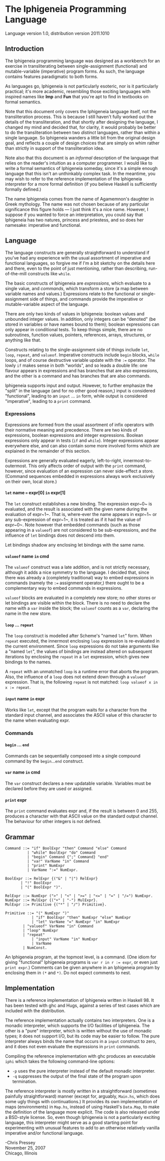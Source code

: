 The Iphigeneia Programming Language
===================================

Language version 1.0, distribution version 2011.1010

Introduction
------------

The Iphigeneia programming language was designed as a workbench for an
exercise in transliterating between single-assignment (functional) and
mutable-variable (imperative) program forms. As such, the language
contains features paradigmatic to both forms.

As languages go, Iphigeneia is not particularly esoteric, nor is it
particularly practical; it's more academic, resembling those exciting
languages with inspired names like **Imp** and **Fun** that you're apt
to find in textbooks on formal semantics.

Note that this document only covers the Iphigeneia language itself, not
the transliteration process. This is because I still haven't fully
worked out the details of the transliteration, and that shortly after
designing the language, I changed my mind and decided that, for clarity,
it would probably be better to do the transliteration between two
*distinct* languages, rather than within a single language. So
Iphigeneia wanders a little bit from the original design goal, and
reflects a couple of design choices that are simply on whim rather than
strictly in support of the transliteration idea.

Note also that this document is an *informal* description of the
language that relies on the reader's intuition as a computer programmer.
I would like to write a formal semantics of Iphigeneia someday, since
it's a simple enough language that this isn't an unthinkably complex
task. In the meantime, you may wish to refer to the reference
implementation of the Iphigeneia interpreter for a more formal
definition (if you believe Haskell is sufficiently formally defined.)

The name Iphigeneia comes from the name of Agamemnon's daughter in Greek
mythology. The name was not chosen because of any particular
significance this figure holds — I just think it's a nice name. However,
I suppose if you wanted to force an interpretation, you could say that
Iphigeneia has two natures, princess and priestess, and so does her
namesake: imperative and functional.

Language
--------

The language constructs are generally straightforward to understand if
you've had any experience with the usual assortment of imperative and
functional languages, so forgive me if I'm a bit sketchy on the details
here and there, even to the point of just mentioning, rather than
describing, run-of-the-mill constructs like `while`.

The basic constructs of Iphigeneia are *expressions*, which evaluate to
a single value, and *commands*, which transform a store (a map between
variable names and values.) Expressions relate to the functional or
single-assignment side of things, and commands provide the imperative or
mutable-variable aspect of the language.

There are only two kinds of values in Iphigeneia: boolean values and
unbounded integer values. In addition, only integers can be "denoted"
(be stored in variables or have names bound to them); boolean
expressions can only appear in conditional tests. To keep things simple,
there are no subroutines, function values, pointers, references, arrays,
structures, or anything like that.

Constructs relating to the single-assignment side of things include
`let`, `loop`, `repeat`, and `valueof`. Imperative constructs include
`begin` blocks, `while` loops, and of course destructive variable update
with the `:=` operator. The lowly `if` makes sense in both "worlds", and
so leads a double life: one flavour appears in expressions and has
branches that are also expressions, and the other is a command and has
branches that are also commands.

Iphigeneia supports input and output. However, to further emphasize the
"split" in the language (and for no other good reason,) input is
considered "functional", leading to an `input` ... `in` form, while
output is considered "imperative", leading to a `print` command.

### Expressions

Expressions are formed from the usual assortment of infix operators with
their normative meaning and precedence. There are two kinds of
expressions, boolean expressions and integer expressions. Boolean
expressions only appear in tests (`if` and `while`). Integer expressions
appear everywhere else, and can also contain some more involved forms
which are explained in the remainder of this section.

Expressions are generally evaluated eagerly, left-to-right,
innermost-to-outermost. This only affects order of output with the
`print` command, however, since evaluation of an expression can never
side-effect a store. (Command sequences embedded in expressions always
work exclusively on their own, local store.)

#### `let` name `=` expr[0] `in` expr[1]

The `let` construct establishes a new binding. The expression expr~0~ is
evaluated, and the result is associated with the given name during the
evaluation of expr~1~. That is, where-ever the name appears in expr~1~
or any sub-expression of expr~1~, it is treated as if it had the value
of expr~0~. Note however that embedded commands (such as those appearing
in a `valueof`) are not considered to be sub-expressions, and the
influence of `let` bindings does not descend into them.

Let bindings shadow any enclosing let bindings with the same name.

#### `valueof` name `in` cmd

The `valueof` construct was a late addition, and is not strictly
necessary, although it adds a nice symmetry to the language. I decided
that, since there was already a (completely traditional) way to embed
expressions in commands (namely the `:=` assignment operator,) there
ought to be a complementary way to embed commands in expressions.

`valueof` blocks are evaluated in a completely new store; no other
stores or let bindings are visible within the block. There is no need to
declare the name with a `var` inside the block; the `valueof` counts as
a `var`, declaring the name in the new store.

#### `loop` ... `repeat`

The `loop` construct is modelled after Scheme's "named `let`" form. When
`repeat` executed, the innermost enclosing `loop` expression is
re-evaluated in the current environment. Since `loop` expressions do not
take arguments like a "named `let`", the values of bindings are instead
altered on subsequent iterations by enclosing the `repeat` in a `let`
expression, which gives new bindings to the names.

A `repeat` with an unmatched `loop` is a runtime error that aborts the
program. Also, the influence of a `loop` does not extend down through a
`valueof` expression. That is, the following `repeat` is not matched:
`loop valueof x in x := repeat`.

#### `input` name `in` expr

Works like `let`, except that the program waits for a character from the
standard input channel, and associates the ASCII value of this character
to the name when evaluating expr.

### Commands

#### `begin` ... `end`

Commands can be sequentially composed into a single compound command by
the `begin`...`end` construct.

#### `var` name `in` cmd

The `var` construct declares a new updatable variable. Variables must be
declared before they are used or assigned.

#### `print` expr

The `print` command evaluates expr and, if the result is between 0 and
255, produces a character with that ASCII value on the standard output
channel. The behaviour for other integers is not defined.

Grammar
-------

    Command ::= "if" BoolExpr "then" Command "else" Command
              | "while" BoolExpr "do" Command
              | "begin" Command {";" Command} "end"
              | "var" VarName "in" Command
              | "print" NumExpr
              | VarName ":=" NumExpr.

    BoolExpr ::= RelExpr {("&" | "|") RelExpr}
           | "!" BoolExpr
           | "(" BoolExpr ")".

    RelExpr ::= NumExpr (">" | "<" | ">=" | "<=" | "=" | "/=") NumExpr.
    NumExpr ::= MulExpr {("+" | "-") MulExpr}.
    MulExpr ::= Primitive {("*" | "/") Primitive}.

    Primitive ::= "(" NumExpr ")"
                | "if" BoolExpr "then" NumExpr "else" NumExpr
                | "let" VarName "=" NumExpr "in" NumExpr
            | "valueof" VarName "in" Command
            | "loop" NumExpr
            | "repeat"
                | "input" VarName "in" NumExpr
                | VarName
            | NumConst.

An Iphigeneia program, at the topmost level, is a command. (One idiom
for giving "functional" Iphigeneia programs is `var r in r := expr`, or
even just `print expr`.) Comments can be given anywhere in an Iphigeneia
program by enclosing them in `(*` and `*)`. Do not expect comments to
nest.

Implementation
--------------

There is a reference implementation of Iphigeneia written in Haskell 98.
It has been tested with ghc and Hugs, against a series of test cases
which are included with the distribution.

The reference implementation actually contains two interpreters. One is
a monadic interpreter, which supports the I/O facilities of Iphigeneia.
The other is a "pure" interpreter, which is written without the use of
monadic types; it does not support I/O, but its code may be easier to
follow. The pure interpreter always binds the name that occurs in a
`input` construct to zero, and it does not even evaluate the expressions
in `print` commands.

Compiling the reference implementation with ghc produces an executable
`iphi` which takes the following command-line options:

-   `-p` uses the pure interpreter instead of the default monadic
    interpreter.
-   `-q` suppresses the output of the final state of the program upon
    termination.

The reference interpreter is mostly written in a straightforward
(sometimes painfully straightforward) manner (except for, arguably,
`Main.hs`, which does some ugly things with continuations.) It provides
its own implementation of maps (environments) in `Map.hs`, instead of
using Haskell's `Data.Map`, to make the definition of the language more
explicit. The code is also released under a BSD-style license. So, even
though Iphigeneia is not a particularly exciting language, this
interpreter might serve as a good starting point for experimenting with
unusual features to add to an otherwise relatively vanilla imperative
and/or functional language.

-Chris Pressey  
November 25, 2007  
Chicago, Illinois
